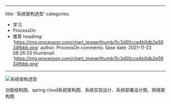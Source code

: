 
---
title: '系统架构选型'
categories: 
 - 学习
 - ProcessOn
 - 推荐
headimg: 'https://img.processon.com/chart_image/thumb/5c3d50cce4b0db2e5934fbbb.png'
author: ProcessOn
comments: false
date: 2021-11-23 08:26:33
thumbnail: 'https://img.processon.com/chart_image/thumb/5c3d50cce4b0db2e5934fbbb.png'
---

<div>   
<img class="thumb" alt="系统架构选型" src="https://img.processon.com/chart_image/thumb/5c3d50cce4b0db2e5934fbbb.png" referrerpolicy="no-referrer">
<p>功能结构图、spring cloud系统架构图、系统实现设计、系统部署设计图、网络架构图</p>  
</div>
            